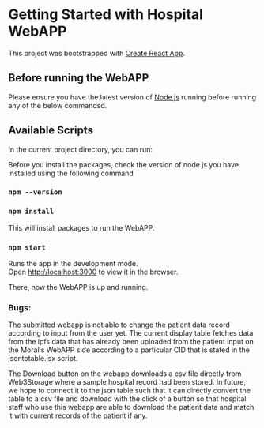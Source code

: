 # Getting Started with Hospital WebAPP

This project was bootstrapped with [Create React App](https://github.com/facebook/create-react-app).

## Before running the WebAPP

Please ensure you have the latest version of [Node js](https://nodejs.org/en/download/) running before running any of the below commandsd. 

## Available Scripts

In the current project directory, you can run:

Before you install the packages, check the version of node js you have installed using the following command
### `npm --version`

### `npm install`

This will install packages to run the WebAPP. 

### `npm start`

Runs the app in the development mode.\
Open [http://localhost:3000](http://localhost:3000) to view it in the browser.

There, now the WebAPP is up and running. 

### Bugs: 
The submitted webapp is not able to change the patient data record according to input from the user yet. The current display table fetches data from the ipfs data that has already been uploaded from the patient input on the Moralis WebAPP side according to a particular CID that is stated in the jsontotable.jsx script. 

The Download button on the webapp downloads a csv file directly from Web3Storage where a sample hospital record had been stored. In future, we hope to connect it to the json table such that it can directly convert the table to a csv file and download with the click of a button so that hospital staff who use this webapp are able to download the patient data and match it with current records of the patient if any. 

